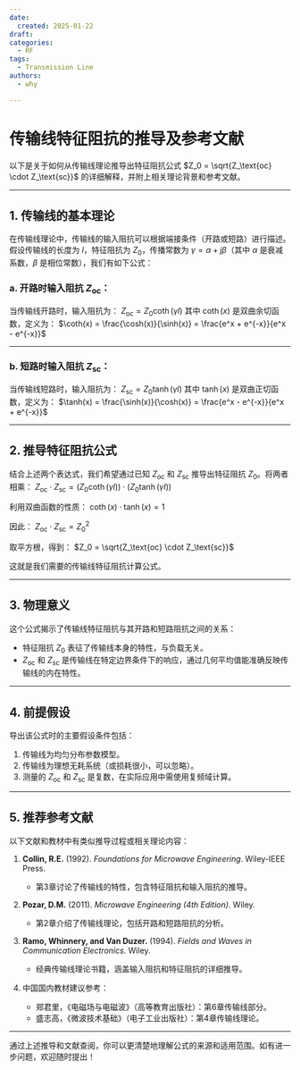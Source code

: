 ```yaml
---
date:
  created: 2025-01-22
draft: 
categories:
  - RF
tags:
  - Transmission Line
authors:
  - why

---
```

# 传输线特征阻抗的推导及参考文献

以下是关于如何从传输线理论推导出特征阻抗公式 $Z_0 = \sqrt{Z_\text{oc} \cdot Z_\text{sc}}$ 的详细解释，并附上相关理论背景和参考文献。

---
<!-- more -->
## 1. **传输线的基本理论**
在传输线理论中，传输线的输入阻抗可以根据端接条件（开路或短路）进行描述。假设传输线的长度为 $l$，特征阻抗为 $Z_0$，传播常数为 $\gamma = \alpha + j\beta$（其中 $\alpha$ 是衰减系数，$\beta$ 是相位常数），我们有如下公式：

### a. **开路时输入阻抗 $Z_\text{oc}$：**
当传输线开路时，输入阻抗为：
$Z_\text{oc} = Z_0 \coth(\gamma l)$
其中 $\coth(x)$ 是双曲余切函数，定义为：
$\coth(x) = \frac{\cosh(x)}{\sinh(x)} = \frac{e^x + e^{-x}}{e^x - e^{-x}}$

---

### b. **短路时输入阻抗 $Z_\text{sc}$：**
当传输线短路时，输入阻抗为：
$Z_\text{sc} = Z_0 \tanh(\gamma l)$
其中 $\tanh(x)$ 是双曲正切函数，定义为：
$\tanh(x) = \frac{\sinh(x)}{\cosh(x)} = \frac{e^x - e^{-x}}{e^x + e^{-x}}$

---

## 2. **推导特征阻抗公式**
结合上述两个表达式，我们希望通过已知 $Z_\text{oc}$ 和 $Z_\text{sc}$ 推导出特征阻抗 $Z_0$。将两者相乘：
$Z_\text{oc} \cdot Z_\text{sc} = \left(Z_0 \coth(\gamma l)\right) \cdot \left(Z_0 \tanh(\gamma l)\right)$

利用双曲函数的性质：
$\coth(x) \cdot \tanh(x) = 1$

因此：
$Z_\text{oc} \cdot Z_\text{sc} = Z_0^2$

取平方根，得到：
$Z_0 = \sqrt{Z_\text{oc} \cdot Z_\text{sc}}$

这就是我们需要的传输线特征阻抗计算公式。

---

## 3. **物理意义**
这个公式揭示了传输线特征阻抗与其开路和短路阻抗之间的关系：
- 特征阻抗 $Z_0$ 表征了传输线本身的特性，与负载无关。
- $Z_\text{oc}$ 和 $Z_\text{sc}$ 是传输线在特定边界条件下的响应，通过几何平均值能准确反映传输线的内在特性。

---

## 4. **前提假设**
导出该公式时的主要假设条件包括：
1. 传输线为均匀分布参数模型。
2. 传输线为理想无耗系统（或损耗很小，可以忽略）。
3. 测量的 $Z_\text{oc}$ 和 $Z_\text{sc}$ 是复数，在实际应用中需使用复频域计算。

---

## 5. **推荐参考文献**
以下文献和教材中有类似推导过程或相关理论内容：

1. **Collin, R.E.** (1992). *Foundations for Microwave Engineering*. Wiley-IEEE Press.
   - 第3章讨论了传输线的特性，包含特征阻抗和输入阻抗的推导。

2. **Pozar, D.M.** (2011). *Microwave Engineering (4th Edition)*. Wiley.
   - 第2章介绍了传输线理论，包括开路和短路阻抗的分析。

3. **Ramo, Whinnery, and Van Duzer.** (1994). *Fields and Waves in Communication Electronics*. Wiley.
   - 经典传输线理论书籍，涵盖输入阻抗和特征阻抗的详细推导。

4. 中国国内教材建议参考：
   - 郑君里，《电磁场与电磁波》（高等教育出版社）：第6章传输线部分。
   - 盛志高，《微波技术基础》（电子工业出版社）：第4章传输线理论。

---

通过上述推导和文献查阅，你可以更清楚地理解公式的来源和适用范围。如有进一步问题，欢迎随时提出！

